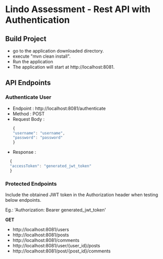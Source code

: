 # Lindo Assessment - Rest API with Authentication

## Build Project

- go to the application downloaded directory.
- execute "mvn clean install".
- Run the application
- The application will start at http://localhost:8081.

## API Endpoints

### Authenticate User

- Endpoint : http://localhost:8081/authenticate
- Method  : POST
- Request Body :
  ```javascript
  {
  "username": "username",
  "password": "password"
  }
  ```
- Response :

```javascript
  {
  "accessToken": "generated_jwt_token"
  }
```

### Protected Endpoints

Include the obtained JWT token in the Authorization header when testing below endpoints.

Eg.: 'Authorization: Bearer generated_jwt_token'

**GET**

* http://localhost:8081/users
* http://localhost:8081/posts
* http://localhost:8081/comments
* http://localhost:8081/user/{user_id}/posts
* http://localhost:8081/post/{post_id}/comments



